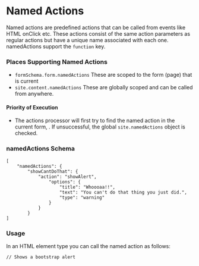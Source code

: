 # Named Actions
Named actions are predefined actions that can be called from events like HTML onClick etc. These actions consist of the same action parameters as regular actions but have a unique name associated with each one. namedActions support the  `function` key.

### Places Supporting Named Actions
* `formSchema.form.namedActions` These are scoped to the form (page) that is current
* `site.content.namedActions` These are globally scoped and can be called from anywhere.

#### Priority of Execution
* The actions processor will first try to find the named action in the current form, . If unsuccessful, the global `site.namedActions` object is checked.

### namedActions Schema

```
[
    "namedActions": {
        "showCantDoThat": {
            "action": "showAlert",
                "options": {
                    "title": "Whoooaa!!",
                    "text": "You can't do that thing you just did.",
                    "type": "warning"
                }
            }
        }
]
```

### Usage
In an HTML element type you can call the named action as follows:
```
// Shows a bootstrap alert


```



